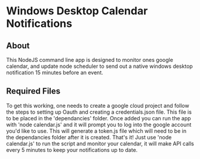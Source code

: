 # Windows Desktop Calendar Notifications
## About
This NodeJS command line app is designed to monitor ones google calendar, and update node scheduler to send out a native windows desktop notification 15 minutes before an event.
## Required Files
To get this working, one needs to create a google cloud project and follow the steps to setting up Oauth and creating a credentials.json file. This file is to be placed in the 'dependancies' folder. Once added you can run the app with 'node calendar.js' and it will prompt you to log into the google account you'd like to use. This will generate a token.js file which will need to be in the dependancies folder after it is created. That's it! Just use 'node calendar.js' to run the script and monitor your calendar, it will make API calls every 5 minutes to keep your notifications up to date.
